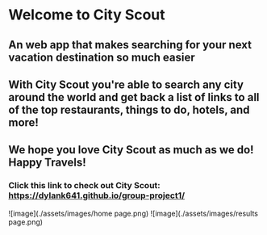 # Welcome to City Scout
## An web app that makes searching for your next vacation destination so much easier

## With City Scout you're able to search any city around the world and get back a list of links to all of the top restaurants, things to do, hotels, and more!

## We hope you love City Scout as much as we do! Happy Travels!

### Click this link to check out City Scout: https://dylank641.github.io/group-project1/

![image](./assets/images/home page.png)
![image](./assets/images/results page.png)
